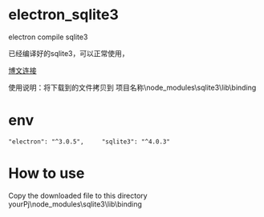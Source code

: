 # electron_sqlite3  

electron compile sqlite3  

已经编译好的sqlite3，可以正常使用，  

[博文连接](https://www.cnblogs.com/DonaHero/p/9809325.html)  

使用说明：将下载到的文件拷贝到 项目名称\node_modules\sqlite3\lib\binding  


# env  

`"electron": "^3.0.5",    
"sqlite3": "^4.0.3"`

# How to use  

Copy the downloaded file to this directory  
yourPj\node_modules\sqlite3\lib\binding

